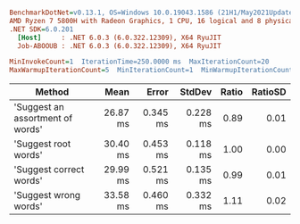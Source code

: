 ``` ini

BenchmarkDotNet=v0.13.1, OS=Windows 10.0.19043.1586 (21H1/May2021Update)
AMD Ryzen 7 5800H with Radeon Graphics, 1 CPU, 16 logical and 8 physical cores
.NET SDK=6.0.201
  [Host]     : .NET 6.0.3 (6.0.322.12309), X64 RyuJIT
  Job-ABOOUB : .NET 6.0.3 (6.0.322.12309), X64 RyuJIT

MinInvokeCount=1  IterationTime=250.0000 ms  MaxIterationCount=20  
MaxWarmupIterationCount=5  MinIterationCount=1  MinWarmupIterationCount=1  

```
|                           Method |     Mean |    Error |   StdDev | Ratio | RatioSD |
|--------------------------------- |---------:|---------:|---------:|------:|--------:|
| &#39;Suggest an assortment of words&#39; | 26.87 ms | 0.345 ms | 0.228 ms |  0.89 |    0.01 |
|             &#39;Suggest root words&#39; | 30.40 ms | 0.453 ms | 0.118 ms |  1.00 |    0.00 |
|          &#39;Suggest correct words&#39; | 29.99 ms | 0.521 ms | 0.135 ms |  0.99 |    0.01 |
|            &#39;Suggest wrong words&#39; | 33.58 ms | 0.460 ms | 0.332 ms |  1.11 |    0.02 |
